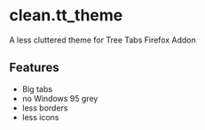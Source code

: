 # clean.tt_theme
A less cluttered theme for Tree Tabs Firefox Addon

## Features

* Big tabs
* no Windows 95 grey
* less borders
* less icons
